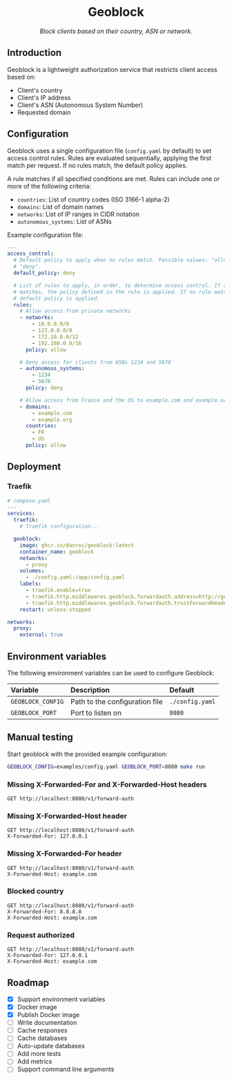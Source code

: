 <h1 align="center">Geoblock</h1>
<p align="center">
  <i>Block clients based on their country, ASN or network.</i>
</p>

## Introduction

Geoblock is a lightweight authorization service that restricts client access
based on:

- Client's country
- Client's IP address
- Client's ASN (Autonomous System Number)
- Requested domain

## Configuration

Geoblock uses a single configuration file (`config.yaml` by default) to set
access control rules. Rules are evaluated sequentially, applying the first
match per request. If no rules match, the default policy applies.

A rule matches if all specified conditions are met. Rules can include one or
more of the following criteria:

- `countries`: List of country codes (ISO 3166-1 alpha-2)
- `domains`: List of domain names
- `networks`: List of IP ranges in CIDR notation
- `autonomous_systems`: List of ASNs

Example configuration file:

```yaml
---
access_control:
  # Default policy to apply when no rules match. Possible values: "allow" or
  # "deny".
  default_policy: deny

  # List of rules to apply, in order, to determine access control. If a rule
  # matches, the policy defined in the rule is applied. If no rule matches, the
  # default policy is applied.
  rules:
    # Allow access from private networks
    - networks:
        - 10.0.0.0/8
        - 127.0.0.0/8
        - 172.16.0.0/12
        - 192.168.0.0/16
      policy: allow

    # Deny access for clients from ASNs 1234 and 5678
    - autonomous_systems:
        - 1234
        - 5678
      policy: deny

    # Allow access from France and the US to example.com and example.org
    - domains:
        - example.com
        - example.org
      countries:
        - FR
        - US
      policy: allow
```

## Deployment

### Traefik

```yaml
# compose.yaml
---
services:
  traefik:
    # Traefik configuration...

  geoblock:
    image: ghcr.io/danroc/geoblock:latest
    container_name: geoblock
    networks:
      - proxy
    volumes:
      - ./config.yaml:/app/config.yaml
    labels:
      - traefik.enable=true
      - traefik.http.middlewares.geoblock.forwardauth.address=http://geoblock:8080/v1/forward-auth
      - traefik.http.middlewares.geoblock.forwardauth.trustForwardHeader=true
    restart: unless-stopped

networks:
  proxy:
    external: true
```

## Environment variables

The following environment variables can be used to configure Geoblock:

| Variable          | Description                    | Default         |
| :---------------- | :----------------------------- | :-------------- |
| `GEOBLOCK_CONFIG` | Path to the configuration file | `./config.yaml` |
| `GEOBLOCK_PORT`   | Port to listen on              | `8080`          |

## Manual testing

Start geoblock with the provided example configuration:

```bash
GEOBLOCK_CONFIG=examples/config.yaml GEOBLOCK_PORT=8080 make run
```

### Missing X-Forwarded-For and X-Forwarded-Host headers

```http
GET http://localhost:8080/v1/forward-auth
```

### Missing X-Forwarded-Host header

```http
GET http://localhost:8080/v1/forward-auth
X-Forwarded-For: 127.0.0.1
```

### Missing X-Forwarded-For header

```http
GET http://localhost:8080/v1/forward-auth
X-Forwarded-Host: example.com
```

### Blocked country

```http
GET http://localhost:8080/v1/forward-auth
X-Forwarded-For: 8.8.8.8
X-Forwarded-Host: example.com
```

### Request authorized

```http
GET http://localhost:8080/v1/forward-auth
X-Forwarded-For: 127.0.0.1
X-Forwarded-Host: example.com
```

## Roadmap

- [x] Support environment variables
- [x] Docker image
- [x] Publish Docker image
- [ ] Write documentation
- [ ] Cache responses
- [ ] Cache databases
- [ ] Auto-update databases
- [ ] Add more tests
- [ ] Add metrics
- [ ] Support command line arguments
